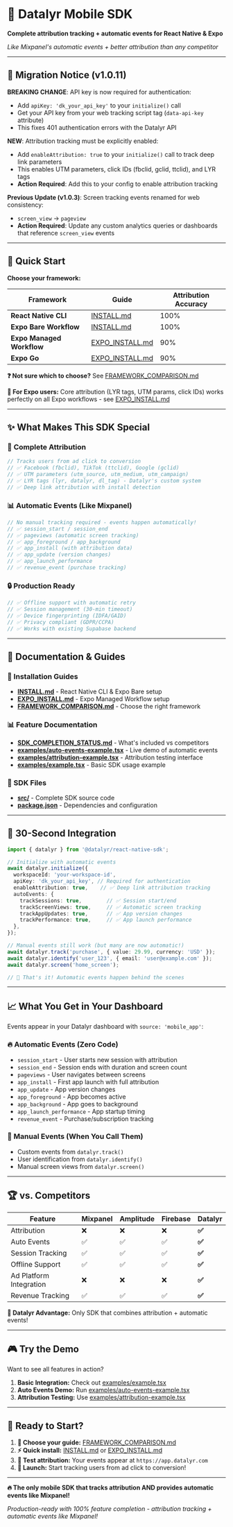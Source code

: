# 📱 Datalyr Mobile SDK

**Complete attribution tracking + automatic events for React Native & Expo**

*Like Mixpanel's automatic events + better attribution than any competitor*

---

## 🚨 Migration Notice (v1.0.11)

**BREAKING CHANGE**: API key is now required for authentication:
- Add `apiKey: 'dk_your_api_key'` to your `initialize()` call
- Get your API key from your web tracking script tag (`data-api-key` attribute)
- This fixes 401 authentication errors with the Datalyr API

**NEW**: Attribution tracking must be explicitly enabled:
- Add `enableAttribution: true` to your `initialize()` call to track deep link parameters
- This enables UTM parameters, click IDs (fbclid, gclid, ttclid), and LYR tags
- **Action Required**: Add this to your config to enable attribution tracking

**Previous Update (v1.0.3)**: Screen tracking events renamed for web consistency:
- `screen_view` → `pageview` 
- **Action Required**: Update any custom analytics queries or dashboards that reference `screen_view` events

---

## 🚀 Quick Start

**Choose your framework:**

| Framework | Guide | Attribution Accuracy |
|-----------|-------|---------------------|
| **React Native CLI** | [INSTALL.md](https://github.com/datalyr/react-native-sdk/blob/main/INSTALL.md) | 100% |
| **Expo Bare Workflow** | [INSTALL.md](https://github.com/datalyr/react-native-sdk/blob/main/INSTALL.md) | 100% |
| **Expo Managed Workflow** | [EXPO_INSTALL.md](https://github.com/datalyr/react-native-sdk/blob/main/EXPO_INSTALL.md) | 90% |
| **Expo Go** | [EXPO_INSTALL.md](https://github.com/datalyr/react-native-sdk/blob/main/EXPO_INSTALL.md) | 90% |

**❓ Not sure which to choose?** See [FRAMEWORK_COMPARISON.md](https://github.com/datalyr/react-native-sdk/blob/main/FRAMEWORK_COMPARISON.md)

**📱 For Expo users:** Core attribution (LYR tags, UTM params, click IDs) works perfectly on all Expo workflows - see [EXPO_INSTALL.md](https://github.com/datalyr/react-native-sdk/blob/main/EXPO_INSTALL.md)

---

## ✨ What Makes This SDK Special

### 🎯 **Complete Attribution**
```typescript
// Tracks users from ad click to conversion
// ✅ Facebook (fbclid), TikTok (ttclid), Google (gclid)
// ✅ UTM parameters (utm_source, utm_medium, utm_campaign)
// ✅ LYR tags (lyr, datalyr, dl_tag) - Datalyr's custom system
// ✅ Deep link attribution with install detection
```

### 📊 **Automatic Events (Like Mixpanel)**
```typescript
// No manual tracking required - events happen automatically!
// ✅ session_start / session_end
// ✅ pageviews (automatic screen tracking)
// ✅ app_foreground / app_background  
// ✅ app_install (with attribution data)
// ✅ app_update (version changes)
// ✅ app_launch_performance
// ✅ revenue_event (purchase tracking)
```

### 🔒 **Production Ready**
```typescript
// ✅ Offline support with automatic retry
// ✅ Session management (30-min timeout)
// ✅ Device fingerprinting (IDFA/GAID)
// ✅ Privacy compliant (GDPR/CCPA)
// ✅ Works with existing Supabase backend
```

---

## 📁 Documentation & Guides

### **🚀 Installation Guides**
- **[INSTALL.md](https://github.com/datalyr/react-native-sdk/blob/main/INSTALL.md)** - React Native CLI & Expo Bare setup
- **[EXPO_INSTALL.md](https://github.com/datalyr/react-native-sdk/blob/main/EXPO_INSTALL.md)** - Expo Managed Workflow setup
- **[FRAMEWORK_COMPARISON.md](https://github.com/datalyr/react-native-sdk/blob/main/FRAMEWORK_COMPARISON.md)** - Choose the right framework

### **📊 Feature Documentation**
- **[SDK_COMPLETION_STATUS.md](https://github.com/datalyr/react-native-sdk/blob/main/SDK_COMPLETION_STATUS.md)** - What's included vs competitors
- **[examples/auto-events-example.tsx](https://github.com/datalyr/react-native-sdk/blob/main/examples/auto-events-example.tsx)** - Live demo of automatic events
- **[examples/attribution-example.tsx](https://github.com/datalyr/react-native-sdk/blob/main/examples/attribution-example.tsx)** - Attribution testing interface
- **[examples/example.tsx](https://github.com/datalyr/react-native-sdk/blob/main/examples/example.tsx)** - Basic SDK usage example

### **🔧 SDK Files**
- **[src/](https://github.com/datalyr/react-native-sdk/tree/main/src)** - Complete SDK source code
- **[package.json](https://github.com/datalyr/react-native-sdk/blob/main/package.json)** - Dependencies and configuration

---

## 🎯 30-Second Integration

```typescript
import { datalyr } from '@datalyr/react-native-sdk';

// Initialize with automatic events
await datalyr.initialize({
  workspaceId: 'your-workspace-id',
  apiKey: 'dk_your_api_key', // Required for authentication
  enableAttribution: true,    // ✅ Deep link attribution tracking
  autoEvents: {
    trackSessions: true,        // ✅ Session start/end
    trackScreenViews: true,     // ✅ Automatic screen tracking  
    trackAppUpdates: true,      // ✅ App version changes
    trackPerformance: true,     // ✅ App launch performance
  },
});

// Manual events still work (but many are now automatic!)
await datalyr.track('purchase', { value: 29.99, currency: 'USD' });
await datalyr.identify('user_123', { email: 'user@example.com' });
await datalyr.screen('home_screen');

// 🎉 That's it! Automatic events happen behind the scenes
```

---

## 📈 What You Get in Your Dashboard

Events appear in your Datalyr dashboard with `source: 'mobile_app'`:

### **🔥 Automatic Events (Zero Code)**
- `session_start` - User starts new session with attribution
- `session_end` - Session ends with duration and screen count  
- `pageviews` - User navigates between screens
- `app_install` - First app launch with full attribution
- `app_update` - App version changes
- `app_foreground` - App becomes active
- `app_background` - App goes to background  
- `app_launch_performance` - App startup timing
- `revenue_event` - Purchase/subscription tracking

### **📱 Manual Events (When You Call Them)**
- Custom events from `datalyr.track()`
- User identification from `datalyr.identify()`
- Manual screen views from `datalyr.screen()`

---

## 🏆 vs. Competitors

| Feature | Mixpanel | Amplitude | Firebase | **Datalyr** |
|---------|----------|-----------|----------|-------------|
| Attribution | ❌ | ❌ | ❌ | **✅** |
| Auto Events | ✅ | ✅ | ✅ | **✅** |
| Session Tracking | ✅ | ✅ | ✅ | **✅** |
| Offline Support | ✅ | ✅ | ✅ | **✅** |
| Ad Platform Integration | ❌ | ❌ | ❌ | **✅** |
| Revenue Tracking | ✅ | ✅ | ✅ | **✅** |

**🎯 Datalyr Advantage:** Only SDK that combines attribution + automatic events!

---

## 🎮 Try the Demo

Want to see all features in action?

1. **Basic Integration:** Check out [examples/example.tsx](https://github.com/datalyr/react-native-sdk/blob/main/examples/example.tsx)
2. **Auto Events Demo:** Run [examples/auto-events-example.tsx](https://github.com/datalyr/react-native-sdk/blob/main/examples/auto-events-example.tsx)  
3. **Attribution Testing:** Use [examples/attribution-example.tsx](https://github.com/datalyr/react-native-sdk/blob/main/examples/attribution-example.tsx)

---

## 🚀 Ready to Start?

1. **📖 Choose your guide:** [FRAMEWORK_COMPARISON.md](https://github.com/datalyr/react-native-sdk/blob/main/FRAMEWORK_COMPARISON.md)
2. **⚡ Quick install:** [INSTALL.md](https://github.com/datalyr/react-native-sdk/blob/main/INSTALL.md) or [EXPO_INSTALL.md](https://github.com/datalyr/react-native-sdk/blob/main/EXPO_INSTALL.md)
3. **🧪 Test attribution:** Your events appear at `https://app.datalyr.com`
4. **🎉 Launch:** Start tracking users from ad click to conversion!

---

**🔥 The only mobile SDK that tracks attribution AND provides automatic events like Mixpanel!** 

*Production-ready with 100% feature completion - attribution tracking + automatic events like Mixpanel!* 